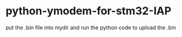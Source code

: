 # python-ymodem-for-stm32-IAP

put the .bin file into mydir and run the python code to upload the .bin
